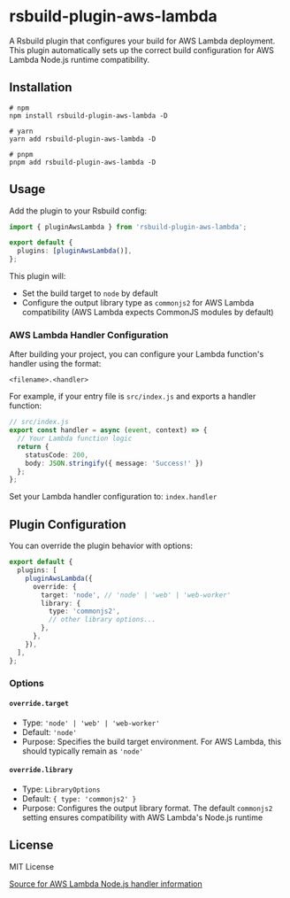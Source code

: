 # rsbuild-plugin-aws-lambda

A Rsbuild plugin that configures your build for AWS Lambda deployment. This plugin automatically sets up the correct build configuration for AWS Lambda Node.js runtime compatibility.

## Installation

```
# npm
npm install rsbuild-plugin-aws-lambda -D

# yarn
yarn add rsbuild-plugin-aws-lambda -D

# pnpm
pnpm add rsbuild-plugin-aws-lambda -D
```

## Usage

Add the plugin to your Rsbuild config:

``` typescript
import { pluginAwsLambda } from 'rsbuild-plugin-aws-lambda';

export default {
  plugins: [pluginAwsLambda()],
};
```

This plugin will:
- Set the build target to `node` by default
- Configure the output library type as `commonjs2` for AWS Lambda compatibility (AWS Lambda expects CommonJS modules by default)

### AWS Lambda Handler Configuration

After building your project, you can configure your Lambda function's handler using the format:
```
<filename>.<handler>
```

For example, if your entry file is `src/index.js` and exports a handler function:

``` typescript
// src/index.js
export const handler = async (event, context) => {
  // Your Lambda function logic
  return {
    statusCode: 200,
    body: JSON.stringify({ message: 'Success!' })
  };
};
```

Set your Lambda handler configuration to: `index.handler`

## Plugin Configuration

You can override the plugin behavior with options:

``` typescript
export default {
  plugins: [
    pluginAwsLambda({
      override: {
        target: 'node', // 'node' | 'web' | 'web-worker'
        library: {
          type: 'commonjs2',
          // other library options...
        },
      },
    }),
  ],
};
```

### Options

#### `override.target`
- Type: `'node' | 'web' | 'web-worker'`
- Default: `'node'`
- Purpose: Specifies the build target environment. For AWS Lambda, this should typically remain as `'node'`

#### `override.library`
- Type: `LibraryOptions`
- Default: `{ type: 'commonjs2' }`
- Purpose: Configures the output library format. The default `commonjs2` setting ensures compatibility with AWS Lambda's Node.js runtime

## License

MIT License

[Source for AWS Lambda Node.js handler information](https://docs.aws.amazon.com/lambda/latest/dg/nodejs-handler.html)